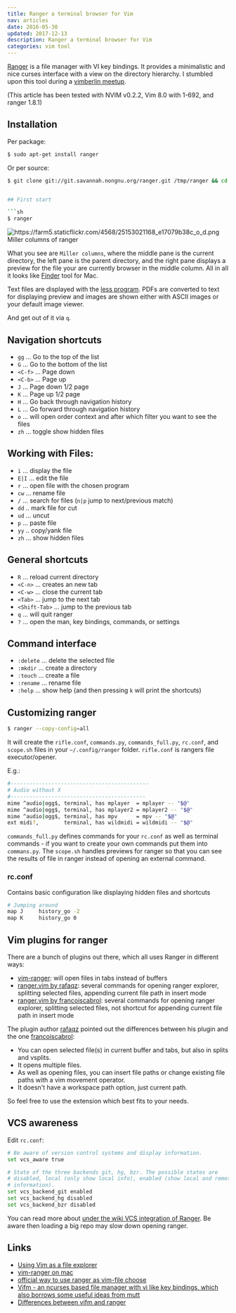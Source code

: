```yaml
---
title: Ranger a terminal browser for Vim
nav: articles
date: 2016-05-30
updated: 2017-12-13
description: Ranger a terminal browser for Vim
categories: vim tool
---
```


[Ranger](http://ranger.nongnu.org/ "Ranger") is a file manager with VI key bindings. It provides a minimalistic and nice curses
interface with a view on the directory hierarchy. I stumbled upon this tool during a
[vimberlin meetup](http://vimberlin.de/ "vimberlin meetup").

(This article has been tested with NVIM v0.2.2, Vim 8.0 with 1-692, and ranger 1.8.1)


## Installation

Per package:


```sh
$ sudo apt-get install ranger
```


Or per source:


```sh
$ git clone git://git.savannah.nongnu.org/ranger.git /tmp/ranger && cd /tmp/ranger && git checkout v1.8.1 && sudo make install ```


## First start

```sh
$ ranger
```

<img src="https://farm5.staticflickr.com/4568/25153021168_9f9d43657e_h_d.jpg" class="big center" alt="https://farm5.staticflickr.com/4568/25153021168_e17079b38c_o_d.png"/>
<div class="caption">Miller columns of ranger</div>


What you see are `Miller columns`, where the middle pane is the current directory, the left pane is the parent
directory, and the right pane displays a preview for the file your are currently browser in the middle column. All in
all it looks like [Finder](https://en.wikipedia.org/wiki/Finder_(software) "Finder") tool for Mac.


Text files are displayed with the [less program](https://en.wikipedia.org/wiki/Less_(Unix) "less program"). PDFs are
converted to text for displaying preview and images are shown either with ASCII images or your default image viewer.

And get out of it via `q`.


## Navigation shortcuts

- `gg` ... Go to the top of the list
- `G` ... Go to the bottom of the list
- `<C-f>` ...  Page down
- `<C-b>` ...  Page up
- `J` ... Page down 1/2 page
- `K` ... Page up 1/2 page
- `H` ... Go back through navigation history
- `L` ... Go forward through navigation history
- `o` ... will open order context and after which filter you want to see the files
- `zh` ... toggle show hidden files


## Working with Files:

- `i` ... display the file
- `E|I` ... edit the file
- `r` ... open file with the chosen program
- `cw` ... rename file
- `/` ... search for files (`n|p` jump to next/previous match)
- `dd` .. mark file for cut
- `ud` ... uncut
- `p` ... paste file
- `yy` .. copy/yank file
- `zh` ... show hidden files


## General shortcuts

- `R` ... reload current directory
- `<C-n>` ... creates an new tab
- `<C-w>` ... close the current tab
- `<Tab>` ... jump to the next tab
- `<Shift-Tab>` ... jump to the previous tab
- `q` ... will quit ranger
- `?` ... open the man, key bindings, commands, or settings



## Command interface

- `:delete` ... delete the selected file
- `:mkdir` ... create a directory
- `:touch` ... create a file
- `:rename` ... rename file
- `:help` ... show help (and then pressing `k` will print the shortcuts)


## Customizing ranger

```sh
$ ranger --copy-config=all
```

It will create the `rifle.conf`, `commands.py`, `commands_full.py`, `rc.conf`, and `scope.sh`
files in your `~/.config/ranger` folder. `rifle.conf` is rangers file executor/opener.

E.g.:


```sh
#--------------------------------------------
# Audio without X
#-------------------------------------------
mime ^audio|ogg$, terminal, has mplayer  = mplayer -- "$@"
mime ^audio|ogg$, terminal, has mplayer2 = mplayer2 -- "$@"
mime ^audio|ogg$, terminal, has mpv      = mpv -- "$@"
ext midi?,        terminal, has wildmidi = wildmidi -- "$@"
```


`commands_full.py` defines commands for your `rc.conf` as well as terminal commands - if you want to create your own
commands put them into `commans.py`. The `scope.sh` handles previews for ranger so that you can see the results of file
in ranger instead of opening an external command.


### rc.conf

Contains basic configuration like displaying hidden files and shortcuts


```sh
# Jumping around
map J     history_go -2
map K     history_go 0
```


## Vim plugins for ranger

There are a bunch of plugins out there, which all uses Ranger in different ways:

- [vim-ranger](https://github.com/Mizuchi/vim-ranger "vim-ranger will"): will open files in tabs instead of buffers
- [ranger.vim by rafaqz](https://github.com/rafaqz/ranger.vim "ranger.vim"): several commands for opening ranger explorer, splitting selected files, appending current file path in insert mode
- [ranger.vim by francoiscabrol](https://github.com/francoiscabrol/ranger.vim "ranger.vim"): several commands for opening ranger explorer, splitting selected files, not shortcut for appending current file path in insert mode


The plugin author [rafaqz](https://github.com/rafaqz "rafaqz") pointed out the differences between his plugin and the
one [francoiscabrol](https://github.com/francoiscabrol "francoiscabrol"):


- You can open selected file(s) in current buffer and tabs, but also in splits and vsplits.
- It opens multiple files.
- As well as opening files, you can insert file paths or change existing file paths with a vim movement operator.
- It doesn't have a workspace path option, just current path.


So feel free to use the extension which best fits to your needs.


## VCS awareness

Edit `rc.conf`:


```sh
# Be aware of version control systems and display information.
set vcs_aware true

# State of the three backends git, hg, bzr. The possible states are
# disabled, local (only show local info), enabled (show local and remote
# information).
set vcs_backend_git enabled
set vcs_backend_hg disabled
set vcs_backend_bzr disabled
```


You can read more about [under the wiki VCS integration of Ranger](https://github.com/hut/ranger/wiki/VCS-integration "VCS integration of Ranger").
Be aware then loading a big repo may slow down opening ranger.


## Links

- [Using Vim as a file explorer](https://www.everythingcli.org/use-ranger-as-a-file-explorer-in-vim/ "Using Vim as a file explorer")
- [vim-ranger on mac](https://illidiumq36.wordpress.com/2012/03/17/ranger-the-best-file-manager-for-mac-if-you-like-vim/ "vim-ranger on mac")
- [official way to use ranger as vim-file choose](https://github.com/hut/ranger/blob/master/examples/vim_file_chooser.vim "Icewind Dale - The Ultimate Collection")
- [Vifm - an ncurses based file manager with vi like key bindings, which also borrows some useful ideas from mutt](https://github.com/vifm/vifm "Vifm - an ncurses based file manager with vi like key bindings, which also borrows some useful ideas from mutt")
- [Differences between vifm and ranger](https://wiki.vifm.info/index.php?title=Ideology#Vifm_or_ranger "Differences between vifm and ranger")

